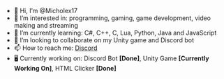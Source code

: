 - 👋 Hi, I’m @Micholex17
- 👀 I’m interested in: programming, gaming, game development, video making and streaming
- 🌱 I’m currently learning: C#, C++, C, Lua, Python, Java and JavaScript
- 💞️ I’m looking to collaborate on my Unity game and Discord bot
- 📫 How to reach me: [Discord](https://discord.gg/FestWc3Gp3)
- 🖥️ Currently working on: Discord Bot **[Done]**, Unity Game **[Currently Working On]**, HTML Clicker **[Done]**

<!---
Micholex17/Micholex17 is a ✨ special ✨ repository because its `README.md` (this file) appears on your GitHub profile.
You can click the Preview link to take a look at your changes.
--->
